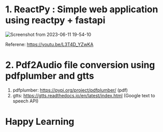 # 1. ReactPy : Simple web application using reactpy + fastapi

![Screenshot from 2023-06-11 19-54-10](https://github.com/VK-Ant/Python_Packages_Practise/assets/75832198/f11c8c0b-594b-4db2-bbf7-5b26d10a44de)

Referene: https://youtu.be/L3T4D_YZwKA

# 2. Pdf2Audio file conversion using pdfplumber and gtts

1. pdfplumber: https://pypi.org/project/pdfplumber/ (pdf)
2. gtts: https://gtts.readthedocs.io/en/latest/index.html (Google text to speech API)

# **Happy Learning**
